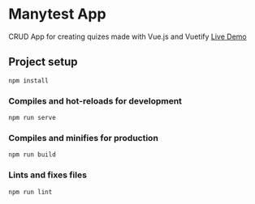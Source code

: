 # Manytest App
CRUD App for creating quizes made with Vue.js and Vuetify
[Live Demo](https://hungry-swanson-f21d9c.netlify.com/)

## Project setup
```
npm install
```

### Compiles and hot-reloads for development
```
npm run serve
```

### Compiles and minifies for production
```
npm run build
```

### Lints and fixes files
```
npm run lint
```
